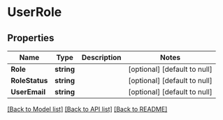 # UserRole

## Properties

| Name           | Type       | Description | Notes                        |
| -------------- | ---------- | ----------- | ---------------------------- |
| **Role**       | **string** |             | [optional] [default to null] |
| **RoleStatus** | **string** |             | [optional] [default to null] |
| **UserEmail**  | **string** |             | [optional] [default to null] |

[[Back to Model list]](../README.md#documentation-for-models) [[Back to API list]](../README.md#documentation-for-api-endpoints) [[Back to README]](../README.md)
